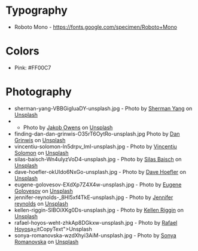 # Typography

-   Roboto Mono - https://fonts.google.com/specimen/Roboto+Mono

# Colors

-   Pink: #FF00C7

# Photography

-   sherman-yang-VBBGigIuaDY-unsplash.jpg - Photo by [Sherman Yang](https://unsplash.com/@emp_creative?utm_source=unsplash&utm_medium=referral&utm_content=creditCopyText) on [Unsplash](https://unsplash.com/?utm_source=unsplash&utm_medium=referral&utm_content=creditCopyText)
-   -   Photo by [Jakob Owens](https://unsplash.com/@jakobowens1?utm_source=unsplash&utm_medium=referral&utm_content=creditCopyText) on [Unsplash](https://unsplash.com/?utm_source=unsplash&utm_medium=referral&utm_content=creditCopyText)
-   finding-dan-dan-grinwis-O35rT6OytRo-unsplash.jpg Photo by [Dan Grinwis](https://unsplash.com/@finding_dan?utm_source=unsplash&utm_medium=referral&utm_content=creditCopyText) on [Unsplash](https://unsplash.com/?utm_source=unsplash&utm_medium=referral&utm_content=creditCopyText)
-   vincentiu-solomon-ln5drpv_ImI-unsplash.jpg - Photo by [Vincentiu Solomon](https://unsplash.com/@vincentiu?utm_source=unsplash&utm_medium=referral&utm_content=creditCopyText) on [Unsplash](https://unsplash.com/?utm_source=unsplash&utm_medium=referral&utm_content=creditCopyText)
-   silas-baisch-Wn4ulyzVoD4-unsplash.jpg - Photo by [Silas Baisch](https://unsplash.com/@silasbaisch?utm_source=unsplash&utm_medium=referral&utm_content=creditCopyText) on [Unsplash](https://unsplash.com/?utm_source=unsplash&utm_medium=referral&utm_content=creditCopyText)
-   dave-hoefler-okUIdo6NxGo-unsplash.jpg - Photo by [Dave Hoefler](https://unsplash.com/@davehoefler?utm_source=unsplash&utm_medium=referral&utm_content=creditCopyText) on [Unsplash](https://unsplash.com/?utm_source=unsplash&utm_medium=referral&utm_content=creditCopyText)
-   eugene-golovesov-EXdXp7Z4X4w-unsplash.jpg - Photo by [Eugene Golovesov](https://unsplash.com/@eugene_golovesov?utm_source=unsplash&utm_medium=referral&utm_content=creditCopyText) on [Unsplash](https://unsplash.com/?utm_source=unsplash&utm_medium=referral&utm_content=creditCopyText)
-   jennifer-reynolds-\_8HI5xf4TkE-unsplash.jpg - Photo by [Jennifer reynolds](https://unsplash.com/@jenreyn0lds?utm_source=unsplash&utm_medium=referral&utm_content=creditCopyText) on [Unsplash](https://unsplash.com/?utm_source=unsplash&utm_medium=referral&utm_content=creditCopyText)
-   kellen-riggin-SIBOiXKg0Ds-unsplash.jpg - Photo by [Kellen Riggin](https://unsplash.com/@kalaniparker?utm_source=unsplash&utm_medium=referral&utm_content=creditCopyText) on [Unsplash](https://unsplash.com/?utm_source=unsplash&utm_medium=referral&utm_content=creditCopyText)
-   rafael-hoyos-weht-zhkAp8DGkxw-unsplash.jpg - Photo by [Rafael Hoyos](https://unsplash.com/@rhweht?utm_source=unsplash&utm_medium=referral&utm_content=creditCopyText)a[=](ref="https://unsplash.com/?utm_source=unsplash&utm_medium=referral&utm_conte)itCopyText">Unsplash</a>
-   sonya-romanovska-wzdXhyi3AiM-unsplash.jpg - Photo by [Sonya Romanovska](https://unsplash.com/@sonya_romanovska?utm_source=unsplash&utm_medium=referral&utm_content=creditCopyText) on [Unsplash](https://unsplash.com/?utm_source=unsplash&utm_medium=referral&utm_content=creditCopyText)
